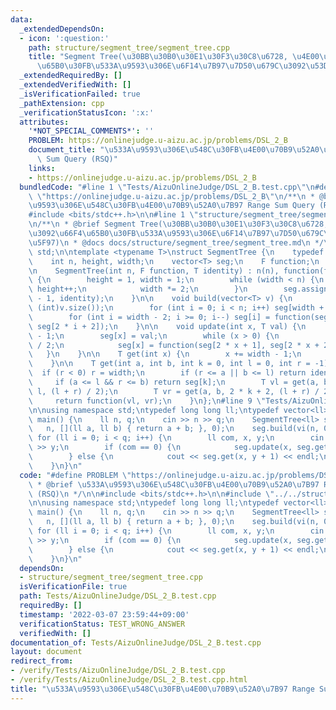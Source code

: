 ```yaml
---
data:
  _extendedDependsOn:
  - icon: ':question:'
    path: structure/segment_tree/segment_tree.cpp
    title: "Segment Tree(\u30BB\u30B0\u30E1\u30F3\u30C8\u6728, \u4E00\u70B9\u3092\u66F4\
      \u65B0\u30FB\u533A\u9593\u306E\u6F14\u7B97\u7D50\u679C\u3092\u53D6\u5F97)"
  _extendedRequiredBy: []
  _extendedVerifiedWith: []
  _isVerificationFailed: true
  _pathExtension: cpp
  _verificationStatusIcon: ':x:'
  attributes:
    '*NOT_SPECIAL_COMMENTS*': ''
    PROBLEM: https://onlinejudge.u-aizu.ac.jp/problems/DSL_2_B
    document_title: "\u533A\u9593\u306E\u548C\u30FB\u4E00\u70B9\u52A0\u7B97 Range\
      \ Sum Query (RSQ)"
    links:
    - https://onlinejudge.u-aizu.ac.jp/problems/DSL_2_B
  bundledCode: "#line 1 \"Tests/AizuOnlineJudge/DSL_2_B.test.cpp\"\n#define PROBLEM\
    \ \"https://onlinejudge.u-aizu.ac.jp/problems/DSL_2_B\"\n/**\n * @brief \u533A\
    \u9593\u306E\u548C\u30FB\u4E00\u70B9\u52A0\u7B97 Range Sum Query (RSQ)\n */\n\n\
    #include <bits/stdc++.h>\n\n#line 1 \"structure/segment_tree/segment_tree.cpp\"\
    \n/**\n * @brief Segment Tree(\u30BB\u30B0\u30E1\u30F3\u30C8\u6728, \u4E00\u70B9\
    \u3092\u66F4\u65B0\u30FB\u533A\u9593\u306E\u6F14\u7B97\u7D50\u679C\u3092\u53D6\
    \u5F97)\n * @docs docs/structure/segment_tree/segment_tree.md\n */\n\nusing namespace\
    \ std;\n\ntemplate <typename T>\nstruct SegmentTree {\n    typedef T (*F)(T, T);\n\
    \    int n, height, width;\n    vector<T> seg;\n    F function;\n    T identity;\n\
    \n    SegmentTree(int n, F function, T identity) : n(n), function(function), identity(identity)\
    \ {\n        height = 1, width = 1;\n        while (width < n) {\n           \
    \ height++;\n            width *= 2;\n        }\n        seg.assign(2 * width\
    \ - 1, identity);\n    }\n\n    void build(vector<T> v) {\n        assert(n ==\
    \ (int)v.size());\n        for (int i = 0; i < n; i++) seg[width + i - 1] = v[i];\n\
    \        for (int i = width - 2; i >= 0; i--) seg[i] = function(seg[2 * i + 1],\
    \ seg[2 * i + 2]);\n    }\n\n    void update(int x, T val) {\n        x += width\
    \ - 1;\n        seg[x] = val;\n        while (x > 0) {\n            x = (x - 1)\
    \ / 2;\n            seg[x] = function(seg[2 * x + 1], seg[2 * x + 2]);\n     \
    \   }\n    }\n\n    T get(int x) {\n        x += width - 1;\n        return seg[x];\n\
    \    }\n\n    T get(int a, int b, int k = 0, int l = 0, int r = -1) {\n      \
    \  if (r < 0) r = width;\n        if (r <= a || b <= l) return identity;\n   \
    \     if (a <= l && r <= b) return seg[k];\n        T vl = get(a, b, 2 * k + 1,\
    \ l, (l + r) / 2);\n        T vr = get(a, b, 2 * k + 2, (l + r) / 2, r);\n   \
    \     return function(vl, vr);\n    }\n};\n#line 9 \"Tests/AizuOnlineJudge/DSL_2_B.test.cpp\"\
    \n\nusing namespace std;\ntypedef long long ll;\ntypedef vector<ll> vi;\n\nint\
    \ main() {\n    ll n, q;\n    cin >> n >> q;\n    SegmentTree<ll> seg(\n     \
    \   n, [](ll a, ll b) { return a + b; }, 0);\n    seg.build(vi(n, 0));\n\n   \
    \ for (ll i = 0; i < q; i++) {\n        ll com, x, y;\n        cin >> com >> x\
    \ >> y;\n        if (com == 0) {\n            seg.update(x, seg.get(x) + y);\n\
    \        } else {\n            cout << seg.get(x, y + 1) << endl;\n        }\n\
    \    }\n}\n"
  code: "#define PROBLEM \"https://onlinejudge.u-aizu.ac.jp/problems/DSL_2_B\"\n/**\n\
    \ * @brief \u533A\u9593\u306E\u548C\u30FB\u4E00\u70B9\u52A0\u7B97 Range Sum Query\
    \ (RSQ)\n */\n\n#include <bits/stdc++.h>\n\n#include \"../../structure/segment_tree/segment_tree.cpp\"\
    \n\nusing namespace std;\ntypedef long long ll;\ntypedef vector<ll> vi;\n\nint\
    \ main() {\n    ll n, q;\n    cin >> n >> q;\n    SegmentTree<ll> seg(\n     \
    \   n, [](ll a, ll b) { return a + b; }, 0);\n    seg.build(vi(n, 0));\n\n   \
    \ for (ll i = 0; i < q; i++) {\n        ll com, x, y;\n        cin >> com >> x\
    \ >> y;\n        if (com == 0) {\n            seg.update(x, seg.get(x) + y);\n\
    \        } else {\n            cout << seg.get(x, y + 1) << endl;\n        }\n\
    \    }\n}\n"
  dependsOn:
  - structure/segment_tree/segment_tree.cpp
  isVerificationFile: true
  path: Tests/AizuOnlineJudge/DSL_2_B.test.cpp
  requiredBy: []
  timestamp: '2022-03-07 23:59:44+09:00'
  verificationStatus: TEST_WRONG_ANSWER
  verifiedWith: []
documentation_of: Tests/AizuOnlineJudge/DSL_2_B.test.cpp
layout: document
redirect_from:
- /verify/Tests/AizuOnlineJudge/DSL_2_B.test.cpp
- /verify/Tests/AizuOnlineJudge/DSL_2_B.test.cpp.html
title: "\u533A\u9593\u306E\u548C\u30FB\u4E00\u70B9\u52A0\u7B97 Range Sum Query (RSQ)"
---
```

